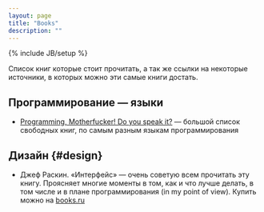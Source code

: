```yaml
---
layout: page
title: "Books"
description: ""
---
```

{% include JB/setup %}

Список книг которые стоит прочитать, а так же ссылки на некоторые источники,
в которых можно эти самые книги достать.

## Программирование — языки

* [Programming, Motherfucker! Do you speak it?](http://programming-motherfucker.com/) — большой список свободных книг, по самым разным языкам программирования

## Дизайн {#design}

* Джеф Раскин. «Интерфейс» — очень советую всем прочитать эту книгу. Проясняет многие моменты в том, как и что лучше делать, в том числе и в плане программирования (in my point of view). Купить можно на [books.ru](http://www.books.ru/books/interfeis-novye-napravleniya-v-proektirovanii-kompyuternykh-sistem-25835/?show=1)

